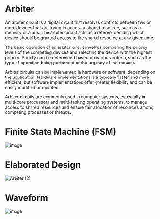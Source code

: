 # Arbiter

An arbiter circuit is a digital circuit that resolves conflicts between two or more devices that are trying to access a shared resource, such as a memory or a bus. The arbiter circuit acts as a referee, deciding which device should be granted access to the shared resource at any given time.

The basic operation of an arbiter circuit involves comparing the priority levels of the competing devices and selecting the device with the highest priority. Priority can be determined based on various criteria, such as the type of operation being performed or the urgency of the request.

Arbiter circuits can be implemented in hardware or software, depending on the application. Hardware implementations are typically faster and more efficient, but software implementations offer greater flexibility and can be easily modified or updated.

Arbiter circuits are commonly used in computer systems, especially in multi-core processors and multi-tasking operating systems, to manage access to shared resources and ensure fair allocation of resources among competing processes or threads.

# Finite State Machine (FSM)

![image](https://user-images.githubusercontent.com/103230236/227893518-00c747e9-e3db-4086-bec1-0d662a388ba7.png)

# Elaborated Design

![Arbiter (2)](https://user-images.githubusercontent.com/103230236/227889231-70b866d7-0e9f-4596-bfc6-af8e1985a8e4.png)

# Waveform

![image](https://user-images.githubusercontent.com/103230236/227891446-0d2af8cf-6be3-4cd5-ad9e-928ce998bbb3.png)
